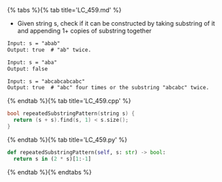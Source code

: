 {% tabs %}{% tab title='LC_459.md' %}

* Given string s, check if it can be constructed by taking substring of it and appending 1+ copies of substring together

```txt
Input: s = "abab"
Output: true  # "ab" twice.

Input: s = "aba"
Output: false

Input: s = "abcabcabcabc"
Output: true  # "abc" four times or the substring "abcabc" twice.
```

{% endtab %}{% tab title='LC_459.cpp' %}

```cpp
bool repeatedSubstringPattern(string s) {
  return (s + s).find(s, 1) < s.size();
}
```

{% endtab %}{% tab title='LC_459.py' %}

```py
def repeatedSubstringPattern(self, s: str) -> bool:
  return s in (2 * s)[1:-1]
```

{% endtab %}{% endtabs %}
